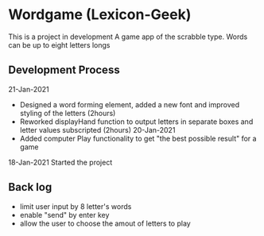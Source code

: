# Wordgame (Lexicon-Geek)
This is a project in development
A game app of the scrabble type.
Words can be up to eight letters longs

## Development Process

21-Jan-2021
- Designed a word forming element, added a new font and improved styling of the letters (2hours) 
- Reworked displayHand function to output letters in separate boxes and letter values subscripted (2hours)
20-Jan-2021
- Added computer Play functionality to get "the best possible result" for a game

18-Jan-2021
Started the project

## Back log
- limit user input by 8 letter's words
- enable "send" by enter key
- allow the user to choose the amout of letters to play
